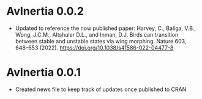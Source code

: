 # AvInertia 0.0.2

* Updated to reference the now published paper: Harvey, C., Baliga, V.B., Wong, J.C.M., Altshuler D.L., and Inman, D.J. Birds can transition between stable and unstable states via wing morphing. Nature 603, 648–653 (2022). https://doi.org/10.1038/s41586-022-04477-8

# AvInertia 0.0.1

* Created news file to keep track of updates once published to CRAN
